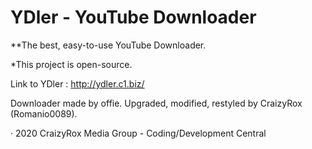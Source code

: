 # YDler - YouTube Downloader
**The best, easy-to-use YouTube Downloader.

*This project is open-source.

Link to YDler : http://ydler.c1.biz/

Downloader made by offie. Upgraded, modified, restyled by CraizyRox (Romanio0089).

· 2020 CraizyRox Media Group - Coding/Development Central
